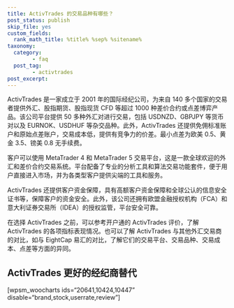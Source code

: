 ```yaml
---
title: ActivTrades 的交易品种有哪些？
post_status: publish
skip_file: yes
custom_fields:
  rank_math_title: %title% %sep% %sitename%
taxonomy:
  category:
        - faq
  post_tag:
        - activtrades
post_excerpt: 
---
```

ActivTrades 是一家成立于 2001 年的国际经纪公司，为来自 140 多个国家的交易者提供外汇、股指期货、股指现货 CFD 等超过 1000 种差价合约或点差博弈产品。该公司平台提供 50 多种外汇对进行交易，包括 USDNZD、GBPJPY 等货币对以及 EURNOK、USDHUF 等杂交品种。此外，ActivTrades 还提供免佣标准账户和原始点差账户，交易成本低，提供有竞争力的价差。最小点差为欧美 0.5、黄金 3.5、镑美 0.8 无手续费。

客户可以使用 MetaTrader 4 和 MetaTrader 5 交易平台，这是一款全球欢迎的外汇和差价合约交易系统。平台配备了专业的分析工具和算法交易功能套件，便于用户直接进入市场，并为各类型客户提供尖端的工具和服务。

ActivTrades 还提供客户资金保障，具有高额客户资金保障和全球公认的信息安全证书等，保障客户的资金安全。此外，该公司还拥有欧盟金融授权机构（FCA）和意大利证券交易所（IDEA）的授权监管，平台安全可靠。

在选择 ActivTrades 之前，可以参考开户通的 ActivTrades 评价，了解 ActivTrades 的各项指标表现情况。也可以了解 ActivTrades 与其他外汇交易商的对比，如与 EightCap 易汇的对比，了解它们的交易平台、交易品种、交易成本、点差等方面的异同。

## ActivTrades 更好的经纪商替代

[wpsm_woocharts ids=“20641,10424,10447” disable=“brand,stock,userrate,review”]
